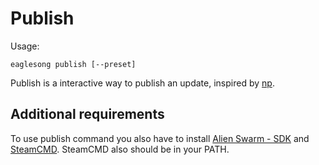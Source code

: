 # Publish

Usage:

```shell
eaglesong publish [--preset]
```

Publish is a interactive way to publish an update, inspired by
[np](https://github.com/sindresorhus/np).

## Additional requirements

To use publish command you also have to install [Alien Swarm - SDK](steam://install/640) and
[SteamCMD](https://developer.valvesoftware.com/wiki/SteamCMD). SteamCMD also should be in your PATH.
